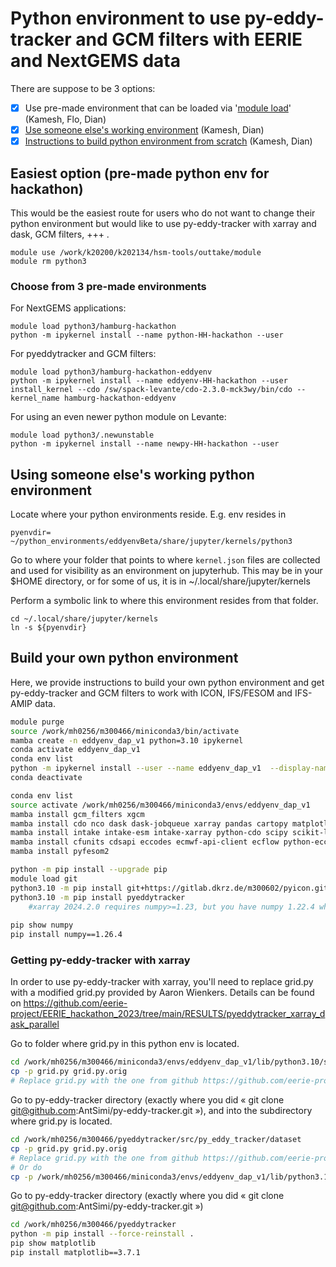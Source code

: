 # Python environment to use py-eddy-tracker and GCM filters with EERIE and NextGEMS data

There are suppose to be 3 options:
* [x] Use pre-made environment that can be loaded via '[module load](#easiest-option-pre-made-python-env-for-hackathon)' (Kamesh, Flo, Dian)
* [x] [Use someone else's working environment](#using-someone-elses-working-python-environment) (Kamesh, Dian)
* [x] [Instructions to build python environment from scratch](#build-your-own-python-environment) (Kamesh, Dian)

## Easiest option (pre-made python env for hackathon)
This would be the easiest route for users who do not want to change their python environment but would like to use py-eddy-tracker with xarray and dask, GCM filters, +++ . 

```
module use /work/k20200/k202134/hsm-tools/outtake/module
module rm python3
```

### Choose from 3 pre-made environments
For NextGEMS applications:
```
module load python3/hamburg-hackathon
python -m ipykernel install --name python-HH-hackathon --user
```
For pyeddytracker and GCM filters:
```
module load python3/hamburg-hackathon-eddyenv
python -m ipykernel install --name eddyenv-HH-hackathon --user
install_kernel --cdo /sw/spack-levante/cdo-2.3.0-mck3wy/bin/cdo --kernel_name hamburg-hackathon-eddyenv
```
For using an even newer python module on Levante:
```
module load python3/.newunstable
python -m ipykernel install --name newpy-HH-hackathon --user
```

## Using someone else's working python environment
Locate where your python environments reside. E.g. env resides in 
```
pyenvdir= ~/python_environments/eddyenvBeta/share/jupyter/kernels/python3
```

Go to where your folder that points to where `kernel.json` files are collected and used for visibility as an environment on jupyterhub. This may be in your $HOME directory, or for some of us, it is in ~/.local/share/jupyter/kernels

Perform a symbolic link to where this environment resides from that folder.

```
cd ~/.local/share/jupyter/kernels
ln -s ${pyenvdir}
```

      
## Build your own python environment
Here, we provide instructions to build your own python environment and get py-eddy-tracker and GCM filters to work with ICON, IFS/FESOM and IFS-AMIP data. 

```bash
module purge
source /work/mh0256/m300466/miniconda3/bin/activate
mamba create -n eddyenv_dap_v1 python=3.10 ipykernel
conda activate eddyenv_dap_v1
conda env list
python -m ipykernel install --user --name eddyenv_dap_v1  --display-name="eddyenv_dap_v1"
conda deactivate
```

```bash
conda env list
source activate /work/mh0256/m300466/miniconda3/envs/eddyenv_dap_v1
mamba install gcm_filters xgcm
mamba install cdo nco dask dask-jobqueue xarray pandas cartopy matplotlib numpy netcdf4 zarr healpix jupyter seaborn cmocean iris
mamba install intake intake-esm intake-xarray python-cdo scipy scikit-learn jupyterlab spectrum easydev tqdm distributed aiohttp requests fastparquet
mamba install cfunits cdsapi eccodes ecmwf-api-client ecflow python-eccodes cfgrib 
mamba install pyfesom2

python -m pip install --upgrade pip
module load git
python3.10 -m pip install git+https://gitlab.dkrz.de/m300602/pyicon.git
python3.10 -m pip install pyeddytracker
    #xarray 2024.2.0 requires numpy>=1.23, but you have numpy 1.22.4 which is incompatible.
    
pip show numpy
pip install numpy==1.26.4
```

### Getting py-eddy-tracker with xarray
In order to use py-eddy-tracker with xarray, you'll need to replace grid.py with a modified grid.py provided by Aaron Wienkers. Details can be found on https://github.com/eerie-project/EERIE_hackathon_2023/tree/main/RESULTS/pyeddytracker_xarray_dask_parallel

Go to folder where grid.py in this python env is located. 
```bash
cd /work/mh0256/m300466/miniconda3/envs/eddyenv_dap_v1/lib/python3.10/site-packages/py_eddy_tracker/dataset/
cp -p grid.py grid.py.orig
# Replace grid.py with the one from github https://github.com/eerie-project/EERIE_hackathon_2023/blob/main/RESULTS/pyeddytracker_xarray_dask_parallel/grid.py
```

Go to py-eddy-tracker directory (exactly where you did « git clone git@github.com:AntSimi/py-eddy-tracker.git »), and into the subdirectory where grid.py is located. 

```bash
cd /work/mh0256/m300466/pyeddytracker/src/py_eddy_tracker/dataset
cp -p grid.py grid.py.orig
# Replace grid.py with the one from github https://github.com/eerie-project/EERIE_hackathon_2023/blob/main/RESULTS/pyeddytracker_xarray_dask_parallel/grid.py
# Or do
cp -p /work/mh0256/m300466/miniconda3/envs/eddyenv_dap_v1/lib/python3.10/site-packages/py_eddy_tracker/dataset/grid.py /work/mh0256/m300466/pyeddytracker/src/py_eddy_tracker/dataset/grid.py 
```

Go to py-eddy-tracker directory (exactly where you did « git clone git@github.com:AntSimi/py-eddy-tracker.git »)
```bash
cd /work/mh0256/m300466/pyeddytracker
python -m pip install --force-reinstall .
pip show matplotlib
pip install matplotlib==3.7.1
```

